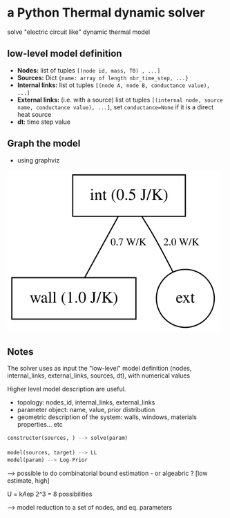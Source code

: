 # a Python Thermal dynamic solver

solve "electric circuit like" dynamic thermal model


## low-level model definition

* **Nodes:** list of tuples `[(node id, mass, T0) , ...]`
* **Sources:** Dict `{name: array of length nbr_time_step, ...}`
* **Internal links:** list ot tuples `[(node A, node B, conductance value), ...]`
* **External links:** (i.e. with a source) list ot tuples `[(internal node, source name, conductance value), ...]`, set `conductance=None` if it is a direct heat source
* **dt**: time step value


## Graph the model

- using graphviz

![example graph](example_graph.svg)


## Notes

The solver uses as input the "low-level" model definition (nodes, internal_links, external_links, sources, dt), with numerical values

Higher level model description are useful. 

* topology: nodes_id, internal_links, external_links
* parameter object: name, value, prior distribution
* geometric description of the system: walls, windows,  materials properties... etc

```python
constructor(sources, ) --> solve(param)

model(sources, target) --> LL
model(param) --> Log-Prior
```

--> possible to do combinatorial bound estimation - or algeabric ?  [low estimate, high]

U = k*A*ep
2^3 = 8 possibilities

--> model reduction to a set of nodes, and eq. parameters